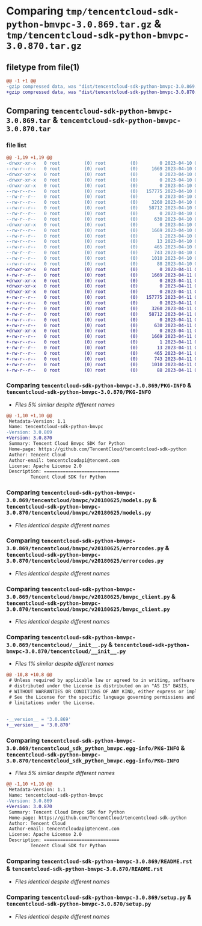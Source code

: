 # Comparing `tmp/tencentcloud-sdk-python-bmvpc-3.0.869.tar.gz` & `tmp/tencentcloud-sdk-python-bmvpc-3.0.870.tar.gz`

## filetype from file(1)

```diff
@@ -1 +1 @@
-gzip compressed data, was "dist/tencentcloud-sdk-python-bmvpc-3.0.869.tar", last modified: Mon Apr 10 02:55:55 2023, max compression
+gzip compressed data, was "dist/tencentcloud-sdk-python-bmvpc-3.0.870.tar", last modified: Tue Apr 11 03:21:20 2023, max compression
```

## Comparing `tencentcloud-sdk-python-bmvpc-3.0.869.tar` & `tencentcloud-sdk-python-bmvpc-3.0.870.tar`

### file list

```diff
@@ -1,19 +1,19 @@
-drwxr-xr-x   0 root         (0) root         (0)        0 2023-04-10 02:55:55.000000 tencentcloud-sdk-python-bmvpc-3.0.869/
--rw-r--r--   0 root         (0) root         (0)     1669 2023-04-10 02:55:55.000000 tencentcloud-sdk-python-bmvpc-3.0.869/PKG-INFO
-drwxr-xr-x   0 root         (0) root         (0)        0 2023-04-10 02:55:55.000000 tencentcloud-sdk-python-bmvpc-3.0.869/tencentcloud/
-drwxr-xr-x   0 root         (0) root         (0)        0 2023-04-10 02:55:55.000000 tencentcloud-sdk-python-bmvpc-3.0.869/tencentcloud/bmvpc/
-drwxr-xr-x   0 root         (0) root         (0)        0 2023-04-10 02:55:55.000000 tencentcloud-sdk-python-bmvpc-3.0.869/tencentcloud/bmvpc/v20180625/
--rw-r--r--   0 root         (0) root         (0)   157775 2023-04-10 02:55:55.000000 tencentcloud-sdk-python-bmvpc-3.0.869/tencentcloud/bmvpc/v20180625/models.py
--rw-r--r--   0 root         (0) root         (0)        0 2023-04-10 02:55:55.000000 tencentcloud-sdk-python-bmvpc-3.0.869/tencentcloud/bmvpc/v20180625/__init__.py
--rw-r--r--   0 root         (0) root         (0)     3260 2023-04-10 02:55:55.000000 tencentcloud-sdk-python-bmvpc-3.0.869/tencentcloud/bmvpc/v20180625/errorcodes.py
--rw-r--r--   0 root         (0) root         (0)    58712 2023-04-10 02:55:55.000000 tencentcloud-sdk-python-bmvpc-3.0.869/tencentcloud/bmvpc/v20180625/bmvpc_client.py
--rw-r--r--   0 root         (0) root         (0)        0 2023-04-10 02:55:55.000000 tencentcloud-sdk-python-bmvpc-3.0.869/tencentcloud/bmvpc/__init__.py
--rw-r--r--   0 root         (0) root         (0)      630 2023-04-10 02:55:55.000000 tencentcloud-sdk-python-bmvpc-3.0.869/tencentcloud/__init__.py
-drwxr-xr-x   0 root         (0) root         (0)        0 2023-04-10 02:55:55.000000 tencentcloud-sdk-python-bmvpc-3.0.869/tencentcloud_sdk_python_bmvpc.egg-info/
--rw-r--r--   0 root         (0) root         (0)     1669 2023-04-10 02:55:55.000000 tencentcloud-sdk-python-bmvpc-3.0.869/tencentcloud_sdk_python_bmvpc.egg-info/PKG-INFO
--rw-r--r--   0 root         (0) root         (0)        1 2023-04-10 02:55:55.000000 tencentcloud-sdk-python-bmvpc-3.0.869/tencentcloud_sdk_python_bmvpc.egg-info/dependency_links.txt
--rw-r--r--   0 root         (0) root         (0)       13 2023-04-10 02:55:55.000000 tencentcloud-sdk-python-bmvpc-3.0.869/tencentcloud_sdk_python_bmvpc.egg-info/top_level.txt
--rw-r--r--   0 root         (0) root         (0)      465 2023-04-10 02:55:55.000000 tencentcloud-sdk-python-bmvpc-3.0.869/tencentcloud_sdk_python_bmvpc.egg-info/SOURCES.txt
--rw-r--r--   0 root         (0) root         (0)      743 2023-04-10 02:55:55.000000 tencentcloud-sdk-python-bmvpc-3.0.869/README.rst
--rw-r--r--   0 root         (0) root         (0)     1010 2023-04-10 02:55:55.000000 tencentcloud-sdk-python-bmvpc-3.0.869/setup.py
--rw-r--r--   0 root         (0) root         (0)       88 2023-04-10 02:55:55.000000 tencentcloud-sdk-python-bmvpc-3.0.869/setup.cfg
+drwxr-xr-x   0 root         (0) root         (0)        0 2023-04-11 03:21:20.000000 tencentcloud-sdk-python-bmvpc-3.0.870/
+-rw-r--r--   0 root         (0) root         (0)     1669 2023-04-11 03:21:20.000000 tencentcloud-sdk-python-bmvpc-3.0.870/PKG-INFO
+drwxr-xr-x   0 root         (0) root         (0)        0 2023-04-11 03:21:20.000000 tencentcloud-sdk-python-bmvpc-3.0.870/tencentcloud/
+drwxr-xr-x   0 root         (0) root         (0)        0 2023-04-11 03:21:20.000000 tencentcloud-sdk-python-bmvpc-3.0.870/tencentcloud/bmvpc/
+drwxr-xr-x   0 root         (0) root         (0)        0 2023-04-11 03:21:20.000000 tencentcloud-sdk-python-bmvpc-3.0.870/tencentcloud/bmvpc/v20180625/
+-rw-r--r--   0 root         (0) root         (0)   157775 2023-04-11 03:21:19.000000 tencentcloud-sdk-python-bmvpc-3.0.870/tencentcloud/bmvpc/v20180625/models.py
+-rw-r--r--   0 root         (0) root         (0)        0 2023-04-11 03:21:19.000000 tencentcloud-sdk-python-bmvpc-3.0.870/tencentcloud/bmvpc/v20180625/__init__.py
+-rw-r--r--   0 root         (0) root         (0)     3260 2023-04-11 03:21:19.000000 tencentcloud-sdk-python-bmvpc-3.0.870/tencentcloud/bmvpc/v20180625/errorcodes.py
+-rw-r--r--   0 root         (0) root         (0)    58712 2023-04-11 03:21:19.000000 tencentcloud-sdk-python-bmvpc-3.0.870/tencentcloud/bmvpc/v20180625/bmvpc_client.py
+-rw-r--r--   0 root         (0) root         (0)        0 2023-04-11 03:21:19.000000 tencentcloud-sdk-python-bmvpc-3.0.870/tencentcloud/bmvpc/__init__.py
+-rw-r--r--   0 root         (0) root         (0)      630 2023-04-11 03:21:19.000000 tencentcloud-sdk-python-bmvpc-3.0.870/tencentcloud/__init__.py
+drwxr-xr-x   0 root         (0) root         (0)        0 2023-04-11 03:21:20.000000 tencentcloud-sdk-python-bmvpc-3.0.870/tencentcloud_sdk_python_bmvpc.egg-info/
+-rw-r--r--   0 root         (0) root         (0)     1669 2023-04-11 03:21:20.000000 tencentcloud-sdk-python-bmvpc-3.0.870/tencentcloud_sdk_python_bmvpc.egg-info/PKG-INFO
+-rw-r--r--   0 root         (0) root         (0)        1 2023-04-11 03:21:20.000000 tencentcloud-sdk-python-bmvpc-3.0.870/tencentcloud_sdk_python_bmvpc.egg-info/dependency_links.txt
+-rw-r--r--   0 root         (0) root         (0)       13 2023-04-11 03:21:20.000000 tencentcloud-sdk-python-bmvpc-3.0.870/tencentcloud_sdk_python_bmvpc.egg-info/top_level.txt
+-rw-r--r--   0 root         (0) root         (0)      465 2023-04-11 03:21:20.000000 tencentcloud-sdk-python-bmvpc-3.0.870/tencentcloud_sdk_python_bmvpc.egg-info/SOURCES.txt
+-rw-r--r--   0 root         (0) root         (0)      743 2023-04-11 03:21:19.000000 tencentcloud-sdk-python-bmvpc-3.0.870/README.rst
+-rw-r--r--   0 root         (0) root         (0)     1010 2023-04-11 03:21:19.000000 tencentcloud-sdk-python-bmvpc-3.0.870/setup.py
+-rw-r--r--   0 root         (0) root         (0)       88 2023-04-11 03:21:20.000000 tencentcloud-sdk-python-bmvpc-3.0.870/setup.cfg
```

### Comparing `tencentcloud-sdk-python-bmvpc-3.0.869/PKG-INFO` & `tencentcloud-sdk-python-bmvpc-3.0.870/PKG-INFO`

 * *Files 5% similar despite different names*

```diff
@@ -1,10 +1,10 @@
 Metadata-Version: 1.1
 Name: tencentcloud-sdk-python-bmvpc
-Version: 3.0.869
+Version: 3.0.870
 Summary: Tencent Cloud Bmvpc SDK for Python
 Home-page: https://github.com/TencentCloud/tencentcloud-sdk-python
 Author: Tencent Cloud
 Author-email: tencentcloudapi@tencent.com
 License: Apache License 2.0
 Description: ============================
         Tencent Cloud SDK for Python
```

### Comparing `tencentcloud-sdk-python-bmvpc-3.0.869/tencentcloud/bmvpc/v20180625/models.py` & `tencentcloud-sdk-python-bmvpc-3.0.870/tencentcloud/bmvpc/v20180625/models.py`

 * *Files identical despite different names*

### Comparing `tencentcloud-sdk-python-bmvpc-3.0.869/tencentcloud/bmvpc/v20180625/errorcodes.py` & `tencentcloud-sdk-python-bmvpc-3.0.870/tencentcloud/bmvpc/v20180625/errorcodes.py`

 * *Files identical despite different names*

### Comparing `tencentcloud-sdk-python-bmvpc-3.0.869/tencentcloud/bmvpc/v20180625/bmvpc_client.py` & `tencentcloud-sdk-python-bmvpc-3.0.870/tencentcloud/bmvpc/v20180625/bmvpc_client.py`

 * *Files identical despite different names*

### Comparing `tencentcloud-sdk-python-bmvpc-3.0.869/tencentcloud/__init__.py` & `tencentcloud-sdk-python-bmvpc-3.0.870/tencentcloud/__init__.py`

 * *Files 1% similar despite different names*

```diff
@@ -10,8 +10,8 @@
 # Unless required by applicable law or agreed to in writing, software
 # distributed under the License is distributed on an "AS IS" BASIS,
 # WITHOUT WARRANTIES OR CONDITIONS OF ANY KIND, either express or implied.
 # See the License for the specific language governing permissions and
 # limitations under the License.
 
 
-__version__ = '3.0.869'
+__version__ = '3.0.870'
```

### Comparing `tencentcloud-sdk-python-bmvpc-3.0.869/tencentcloud_sdk_python_bmvpc.egg-info/PKG-INFO` & `tencentcloud-sdk-python-bmvpc-3.0.870/tencentcloud_sdk_python_bmvpc.egg-info/PKG-INFO`

 * *Files 5% similar despite different names*

```diff
@@ -1,10 +1,10 @@
 Metadata-Version: 1.1
 Name: tencentcloud-sdk-python-bmvpc
-Version: 3.0.869
+Version: 3.0.870
 Summary: Tencent Cloud Bmvpc SDK for Python
 Home-page: https://github.com/TencentCloud/tencentcloud-sdk-python
 Author: Tencent Cloud
 Author-email: tencentcloudapi@tencent.com
 License: Apache License 2.0
 Description: ============================
         Tencent Cloud SDK for Python
```

### Comparing `tencentcloud-sdk-python-bmvpc-3.0.869/README.rst` & `tencentcloud-sdk-python-bmvpc-3.0.870/README.rst`

 * *Files identical despite different names*

### Comparing `tencentcloud-sdk-python-bmvpc-3.0.869/setup.py` & `tencentcloud-sdk-python-bmvpc-3.0.870/setup.py`

 * *Files identical despite different names*

